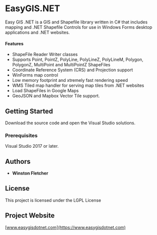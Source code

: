 # EasyGIS.NET

Easy GIS .NET is a GIS and Shapefile library written in C# that includes mapping and .NET Shapefile Controls for use in Windows Forms desktop applications and .NET websites. 

#### Features
* ShapeFile Reader Writer classes
* Supports Point, PointZ, PolyLine, PolyLineZ, PolyLineM, Polygon, PolygonZ, MultiPoint and MultiPointZ ShapeFiles
* Coordinate Reference System (CRS) and Projection support
* WinForms map control
* Low memory footprint and xtremely fast rendering speed
* WMS Tiled map handler for serving map tiles from .NET websites
* Load ShapeFiles in Google Maps
* GeoJSON and Mapbox Vector Tile support.


## Getting Started

Download the source code and open the Visual Studio solutions. 

### Prerequisites

Visual Studio 2017 or later.

## Authors

* **Winston Fletcher** 

## License

This project is licensed under the LGPL License 

## Project Website

[www.easygisdotnet.com](https://www.easygisdotnet.com)
